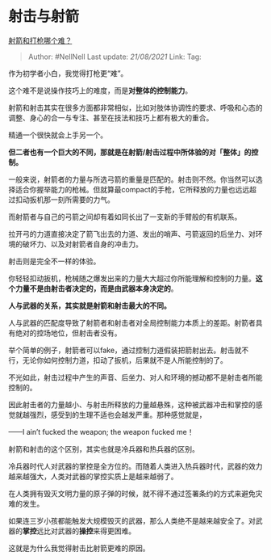 # 射击与射箭
[射箭和打枪哪个难？](https://www.zhihu.com/question/368753109/answer/1507504721)

> Author: #NellNell
> Last update: *21/08/2021*
> Link:
> Tag:

作为初学者小白，我觉得打枪更“难”。

这个难不是说操作技巧上的难度，而是**对整体的控制能力**。

射箭和射击其实在很多方面都非常相似，比如对肢体协调性的要求、呼吸和心态的调整、身心的合一与专注、甚至在技法和技巧上都有极大的重合。

精通一个很快就会上手另一个。

**但二者也有一个巨大的不同，那就是在射箭/射击过程中所体验的对「整体」的控制。**

一般来说，射箭者的力量与所选弓箭的重量是匹配的。射击则不然。你当然可以选择适合你握举能力的枪械。但就算最compact的手枪，它所释放的力量也远远超过扣动扳机那一刻所需要的力气。

而射箭者与自己的弓箭之间却有着如同长出了一支新的手臂般的有机联系。

拉开弓的力道直接决定了箭飞出去的力道、发出的哨声、弓箭返回的后坐力、对环境的破坏力、以及对射箭者自身的冲击力。

射击则是完全不一样的体验。

你轻轻扣动扳机，枪械随之爆发出来的力量大大超过你所能理解和控制的力量。**这个力量不是由射击者决定的，而是由武器本身决定的**。

**人与武器的关系，其实就是射箭和射击最大的不同。**

人与武器的匹配度导致了射箭者和射击者对全局控制能力本质上的差距。射箭者具有绝对的控场地位，但射击者没有。

举个简单的例子，射箭者可以fake，通过控制力道假装把箭射出去。射击就不行，无论你如何控制力道，扣动了扳机，后果就不是人所能控制的了。

不光如此，射击过程中产生的声音、后坐力、对人和环境的撼动都不是射击者所能控制的。

因此射击者的力量越小、与射击所释放的力量越悬殊，这种被武器冲击和掌控的感觉就越强烈，感受到的生理不适也会越发严重。那种感觉就是，

——I ain’t fucked the weapon; the weapon fucked me！

射箭和射击的这个区别，其实也就是冷兵器和热兵器的区别。

冷兵器时代人对武器的掌控是全方位的。而随着人类进入热兵器时代，武器的效力越来越强大，人类对武器的掌控实质上是越来越弱了。

在人类拥有毁灭文明力量的原子弹的时候，就不得不通过签署条约的方式来避免灾难的发生。

如果连三岁小孩都能触发大规模毁灭的武器，那么人类绝不是越来越安全了。对武器的**掌控**远比对武器的**操控**来得更困难。

这就是为什么我觉得射击比射箭更难的原因。
